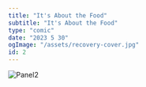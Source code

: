 ```yaml
---
title: "It's About the Food"
subtitle: "It's About the Food"
type: "comic"
date: "2023 5 30"
ogImage: "/assets/recovery-cover.jpg"
id: 2
---
```


![Panel2](../../../images/aboutthefood/about_the_food_001.jpg)